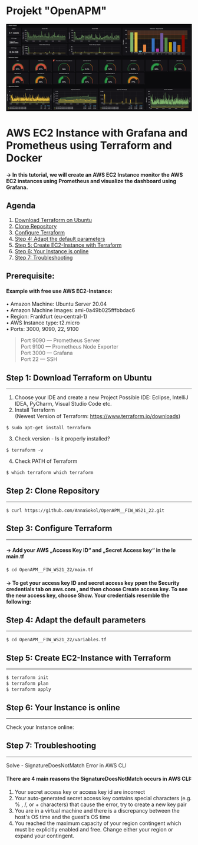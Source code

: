 # Projekt "OpenAPM"
![alt text](/grafana_bild.jpeg)

# AWS EC2 Instance with Grafana and Prometheus using Terraform and Docker 

#### -> In this tutorial, we will create an AWS EC2 Instance monitor the AWS EC2 instances using Prometheus and visualize the dashboard using Grafana.

## Agenda
1. [Download Terraform on Ubuntu](#download)
2. [Clone Repository](#repository)
3. [Configure Terraform](#configure)
4. [Step 4: Adapt the default parameters](#adapt)
5. [Step 5: Create EC2-Instance with Terraform](#CreateEC2-Instance)
6. [Step 6: Your Instance is online](#Instance_is_online)
7. [Step 7: Troubleshooting](#Troubleshooting)

## Prerequisite:
#### Example with free use AWS EC2-Instance:</br>
• Amazon Machine: Ubuntu Server 20.04 </br>
• Amazon Machine Images: ami-0a49b025fffbbdac6 </br>
• Region: Frankfurt (eu-central-1) </br>
• AWS Instance type: t2.micro </br>
• Ports: 3000, 9090, 22, 9100 </br>

> Port 9090 — Prometheus Server </br>
> Port 9100 — Prometheus Node Exporter </br>
> Port 3000 — Grafana </br>
> Port 22 — SSH </br>

## Step 1: Download Terraform on Ubuntu
***
1. Choose your IDE and create a new Project
Possible IDE: Eclipse, IntelliJ IDEA, PyCharm, Visual Studio Code etc. </br>
2. Install Terraform </br>
(Newest Version of Terraform: https://www.terraform.io/downloads)</br>
```
$ sudo apt-get install terraform
```
3. Check version - Is it properly installed?
```
$ terraform -v 
```
4. Check PATH of Terraform 
```
$ which terraform which terraform 
```

## Step 2: Clone Repository
***
```
$ curl https://github.com/AnnaSokol/OpenAPM__FIW_WS21_22.git
```

## Step 3: Configure Terraform
***
#### -> Add your AWS „Access Key ID“ and „Secret Access key“ in the le main.tf </br>
```
$ cd OpenAPM__FIW_WS21_22/main.tf
```
#### -> To get your access key ID and secret access key ppen the Security credentials tab on aws.com , and then choose Create access key. To see the new access key, choose Show. Your credentials resemble the following:

## Step 4: Adapt the default parameters </br>
***
```
$ cd OpenAPM__FIW_WS21_22/variables.tf
```
## Step 5: Create EC2-Instance with Terraform
***
```
$ terraform init 
$ terraform plan 
$ terraform apply 
```

## Step 6: Your Instance is online 
***
Check your Instance online: 

## Step 7: Troubleshooting
***
Solve - SignatureDoesNotMatch Error in AWS CLI </br>

#### There are 4 main reasons the SignatureDoesNotMatch occurs in AWS CLI: </br>
1. Your secret access key or access key id are incorrect </br>
2. Your auto-generated secret access key contains special characters (e.g. % , /, or + characters) that
cause the error, try to create a new key pair </br>
3. You are in a virtual machine and there is a discrepancy between the host's OS time and the guest's
OS time </br>
4. You reached the maximum capacity of your region contingent which must be explicitly enabled
and free. Change either your region or expand your contingent.